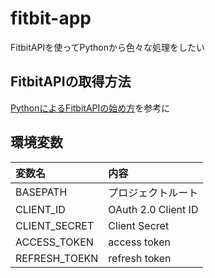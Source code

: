 # fitbit-app
FitbitAPIを使ってPythonから色々な処理をしたい

## FitbitAPIの取得方法
[PythonによるFitbitAPIの始め方](https://qiita.com/hanhan39/items/4861105f10b76cd6d691)を参考に

## 環境変数
| 変数名 | 内容 |
| :----- | :--- |
| BASEPATH | プロジェクトルート |
| CLIENT\_ID | OAuth 2.0 Client ID |
| CLIENT\_SECRET | Client Secret |
| ACCESS\_TOKEN | access token |
| REFRESH\_TOEKN | refresh token |
